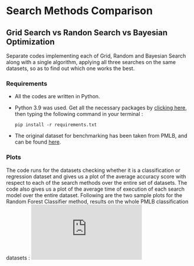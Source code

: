 # Search Methods Comparison

## Grid Search vs Randon Search vs Bayesian Optimization
Separate codes implementing each of Grid, Random and Bayesian Search along with a single algorithm, applying all three searches on the same datasets, so as to find out which one works the best.

### Requirements 
- All the codes are written in Python.
- Python 3.9 was used. Get all the necessary packages by [clicking here](requirements.txt), then typing the following command in your terminal : 

    ```
    pip install -r requirements.txt
   ```
- The original dataset for benchmarking has been taken from PMLB, and can be found [here](https://epistasislab.github.io/pmlb/).
### Plots
The code runs for the datasets checking whether it is a classification or regression dataset and gives us a plot of the average accuracy score with respect to each of the search methods over the entire set of datasets. The code also gives us a plot of the average time of execution of each search model over the entire dataset. Following are the two sample plots for the Random Forest Classifier method, results on the whole PMLB classification datasets : ![](https://github.com/chinmaydas23/ml_search_methods_comparision/blob/main/BarGraphSample.pdf?raw=true)